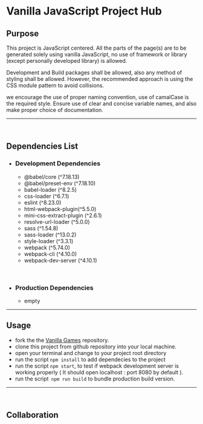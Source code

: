 # Vanilla JavaScript Project Hub

## Purpose

This project is JavaScript centered. All the parts of the page(s) are to be generated solely using vanilla JavaScript, no use of framework or library (except personally developed library) is allowed.

Development and Build packages shall be allowed, also any method of styling shall be allowed. However, the recommended approach is using the CSS module pattern to avoid collisions.

we encourage the use of proper naming convention, use of camalCase is the required style.
Ensure use of clear and concise variable names, and also make proper choice of documentation.

<hr>
<br>

## Dependencies List

- ### Development Dependencies
  - @babel/core (^7.18.13)
  - @babel/preset-env (^7.18.10)
  - babel-loader (^8.2.5)
  - css-loader (^6.7.1)
  - eslint (^8.23.0)
  - html-webpack-plugin(^5.5.0)
  - mini-css-extract-plugin (^2.6.1)
  - resolve-url-loader (^5.0.0)
  - sass (^1.54.8)
  - sass-loader (^13.0.2)
  - style-loader (^3.3.1)
  - webpack (^5.74.0)
  - webpack-cli (^4.10.0)
  - webpack-dev-server (^4.10.1)

<br>

- ### Production Dependencies
  - empty

<hr>

## Usage
- fork the the [Vanilla Games](http://localhost:8080/) repository. 
- clone this project from  github repository into your local machine.
- open your terminal and change to your project root directory
- run the script `npm install` to add dependecies to the project
- run the script `npm start`, to test if webpack development server is working properly ( It should open localhost : port 8080 by default ).
- run the script``` npm run build``` to bundle production build version.

<hr>
<br>

## Collaboration


